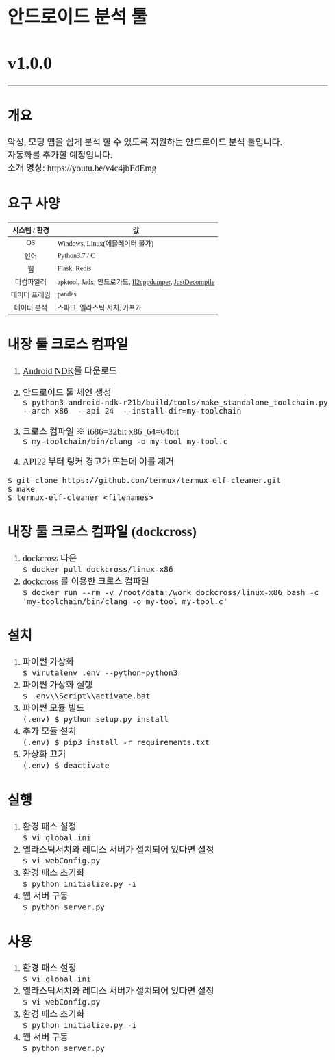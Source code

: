 <style>
	body {
		font-family: Hack;
		font-size  : 1.3em;	
	}
	span {
		font-family: 나눔바른고딕;
	}
</style>


# <span>안드로이드 분석 툴</span>
# <span>v1.0.0</span>

---

## <span>개요</span>
<span>
악성, 모딩 앱을 쉽게 분석 할 수 있도록 지원하는 안드로이드 분석 툴입니다. </br>
자동화를 추가할 예정입니다. </br>
</span>
소개 영상: https://youtu.be/v4c4jbEdEmg


## <span>요구 사양</span>
| 시스템 / 환경 | 값 |
| :----------: | -- |
| OS | Windows, Linux(에뮬레이터 불가) |
| 언어 | Python3.7 / C |
| 웹 | Flask, Redis |
| 디컴파일러 | apktool, Jadx, 안드로가드, [Il2cppdumper], [JustDecompile] |
| 데이터 프레임 | pandas |
| 데이터 분석 | 스파크, 엘라스틱 서치, 카프카 |


## <span>내장 툴 크로스 컴파일</span>
1. [Android NDK]를 다운로드

2. 안드로이드 툴 체인 생성 	</br>
`$ python3 android-ndk-r21b/build/tools/make_standalone_toolchain.py --arch x86  --api 24  --install-dir=my-toolchain`

3. 크로스 컴파일 	※ i686=32bit x86_64=64bit </br>
`$ my-toolchain/bin/clang -o my-tool my-tool.c`

4. API22 부터 링커 경고가 뜨는데 이를 제거
```
$ git clone https://github.com/termux/termux-elf-cleaner.git
$ make
$ termux-elf-cleaner <filenames>
```

## <span>내장 툴 크로스 컴파일 (dockcross) </span>
1. dockcross 다운  </br>
`$ docker pull dockcross/linux-x86`
2. dockcross 를 이용한 크로스 컴파일  </br>
`$ docker run --rm -v /root/data:/work dockcross/linux-x86 bash -c 'my-toolchain/bin/clang -o my-tool my-tool.c'`


## <span>설치</span>
1. 파이썬 가상화  </br>
`$ virutalenv .env --python=python3`
2. 파이썬 가상화 실행  </br>
`$ .env\\Script\\activate.bat`
3. 파이썬 모듈 빌드  </br>
`(.env) $ python setup.py install`
4. 추가 모듈 설치  </br>
`(.env) $ pip3 install -r requirements.txt`
5. 가상화 끄기  </br>
`(.env) $ deactivate`

## <span>실행</span>
1. 환경 패스 설정  </br>
`$ vi global.ini`
2. 엘라스틱서치와 레디스 서버가 설치되어 있다면 설정  </br>
`$ vi webConfig.py`
3. 환경 패스 초기화  </br>
`$ python initialize.py -i`
4. 웹 서버 구동  </br>
`$ python server.py`


## <span>사용</span>
1. 환경 패스 설정  </br>
`$ vi global.ini`
2. 엘라스틱서치와 레디스 서버가 설치되어 있다면 설정  </br>
`$ vi webConfig.py`
3. 환경 패스 초기화  </br>
`$ python initialize.py -i`
4. 웹 서버 구동  </br>
`$ python server.py`




[Android NDK]: https://developer.android.com/ndk/downloads?hl=ko
[Il2cppdumper]: https://github.com/Perfare/Il2CppDumper
[JustDecompile]: https://www.telerik.com/products/decompiler.aspx
